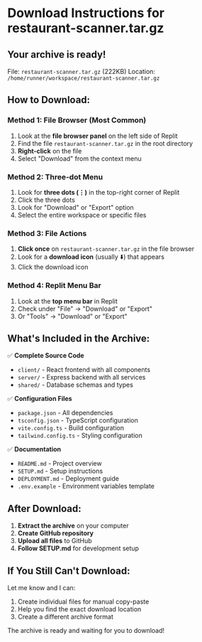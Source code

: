 # Download Instructions for restaurant-scanner.tar.gz

## Your archive is ready! 
File: `restaurant-scanner.tar.gz` (222KB)
Location: `/home/runner/workspace/restaurant-scanner.tar.gz`

## How to Download:

### Method 1: File Browser (Most Common)
1. Look at the **file browser panel** on the left side of Replit
2. Find the file `restaurant-scanner.tar.gz` in the root directory
3. **Right-click** on the file
4. Select "Download" from the context menu

### Method 2: Three-dot Menu
1. Look for **three dots (⋮)** in the top-right corner of Replit
2. Click the three dots
3. Look for "Download" or "Export" option
4. Select the entire workspace or specific files

### Method 3: File Actions
1. **Click once** on `restaurant-scanner.tar.gz` in the file browser
2. Look for a **download icon** (usually ⬇️) that appears
3. Click the download icon

### Method 4: Replit Menu Bar
1. Look at the **top menu bar** in Replit
2. Check under "File" → "Download" or "Export"
3. Or "Tools" → "Download" or "Export"

## What's Included in the Archive:

✅ **Complete Source Code**
- `client/` - React frontend with all components
- `server/` - Express backend with all services  
- `shared/` - Database schemas and types

✅ **Configuration Files**
- `package.json` - All dependencies
- `tsconfig.json` - TypeScript configuration
- `vite.config.ts` - Build configuration
- `tailwind.config.ts` - Styling configuration

✅ **Documentation**
- `README.md` - Project overview
- `SETUP.md` - Setup instructions
- `DEPLOYMENT.md` - Deployment guide
- `.env.example` - Environment variables template

## After Download:

1. **Extract the archive** on your computer
2. **Create GitHub repository** 
3. **Upload all files** to GitHub
4. **Follow SETUP.md** for development setup

## If You Still Can't Download:

Let me know and I can:
1. Create individual files for manual copy-paste
2. Help you find the exact download location
3. Create a different archive format

The archive is ready and waiting for you to download!